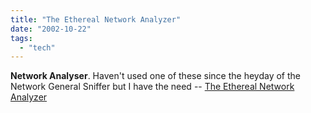 ```yaml
---
title: "The Ethereal Network Analyzer"
date: "2002-10-22"
tags: 
  - "tech"
---
```


**Network Analyser**. Haven't used one of these since the heyday of the Network General Sniffer but I have the need -- [The Ethereal Network Analyzer](http://www.ethereal.com/)
